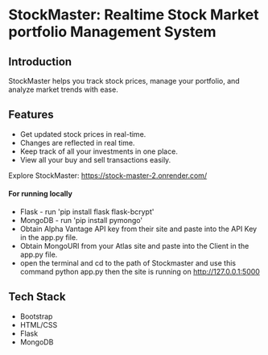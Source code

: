# StockMaster: Realtime Stock Market portfolio Management System

## Introduction

StockMaster helps you track stock prices, manage your portfolio, and analyze market trends with ease.

## Features

- Get updated stock prices in real-time.
- Changes are reflected in real time.
- Keep track of all your investments in one place.
- View all your buy and sell transactions easily.


Explore StockMaster: https://stock-master-2.onrender.com/
#### For running locally

- Flask - run 'pip install flask flask-bcrypt'
- MongoDB - run 'pip install pymongo'
- Obtain Alpha Vantage API key from their site and paste into the API Key in the app.py file.
- Obtain MongoURI from your Atlas site and paste into the Client in the app.py file.
- open the terminal and cd to the path of Stockmaster and use this command python app.py then the site is running on http://127.0.0.1:5000


## Tech Stack

- Bootstrap
- HTML/CSS
- Flask
- MongoDB

